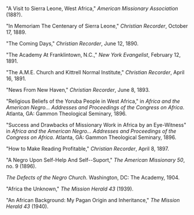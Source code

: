 "A Visit to Sierra Leone, West Africa," *American Missionary Association* (188?). 

"In Memoriam The Centenary of Sierra Leone," *Christian Recorder*, October 17, 1889. 

"The Coming Days," *Christian Recorder*, June 12, 1890.

"The Academy At Franklintown, N.C.," *New York Evangelist*, February 12, 1891. 

"The A.M.E. Church and Kittrell Normal Institute," *Christian Recorder*, April 16, 1891.

"News From New Haven," *Christian Recorder*, June 8, 1893.

"Religious Beliefs of the Yoruba People in West Africa," in *Africa and the American Negro... Addresses and Proceedings of the Congress on Africa*. Atlanta, GA: Gammon Theological Seminary, 1896.

"Success and Drawbacks of Missionary Work in Africa by an Eye-Witness" in *Africa and the American Negro... Addresses and Proceedings of the Congress on Africa*. Atlanta, GA: Gammon Theological Seminary, 1896.

"How to Make Reading Profitable," *Christian Recorder*, April 8, 1897. 

"A Negro Upon Self-Help And Self--Suport," *The American Missionary 50*, no. 9 (1896).

*The Defects of the Negro Church*. Washington, DC: The Academy, 1904.

"Africa the Unknown," *The Mission Herald 43* (1939).

"An African Background: My Pagan Origin and Inheritance," *The Mission Herald 43* (1940).
